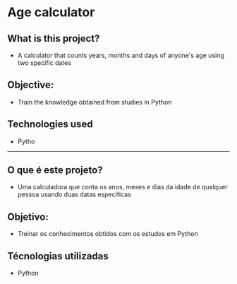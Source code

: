 # Age calculator

## What is this project?
- A calculator that counts years, months and days of anyone's age using two specific dates

## Objective:
- Train the knowledge obtained from studies in Python

## Technologies used
- Pytho

--------------------------------------------------------------------------------------------

## O que é este projeto?
- Uma calculadora que conta os anos, meses e dias da idade de qualquer pessoa usando duas datas especificas

## Objetivo:
- Treinar os conhecimentos obtidos com os estudos em Python

## Técnologias utilizadas
- Python

